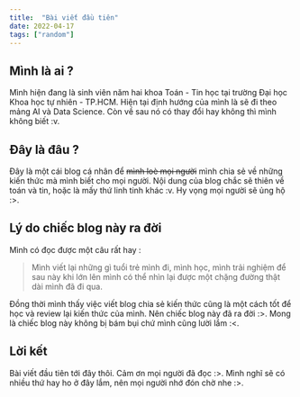 ```yaml
---
title:  "Bài viết đầu tiên"
date: 2022-04-17
tags: ["random"]
---
```


## Mình là ai ?
Mình hiện đang là sinh viên năm hai khoa Toán - Tin học tại trường Đại học Khoa học tự nhiên - TP.HCM. Hiện tại định hướng của mình là sẽ đi theo mảng AI và Data Science. Còn về sau nó có thay đổi hay không thì mình không biết :v.

## Đây là đâu ?

Đây là một cái blog cá nhân để ~~mình loè mọi người~~ mình chia sẻ về những kiến thức mà mình biết cho mọi người. Nội dung của blog chắc sẽ thiên về toán và tin, hoặc là mấy thứ linh tinh khác :v. Hy vọng mọi người sẽ ủng hộ :>.

## Lý do chiếc blog này ra đời
Mình có đọc được một câu rất hay :
> Mình viết lại những gì tuổi trẻ mình đi, mình học, mình trải nghiệm để sau này khi lớn lên mình có thể nhìn lại được một chặng đường thật dài mình đã đi qua.

Đồng thời mình thấy việc viết blog chia sẻ kiến thức cũng là một cách tốt để học và review lại kiến thức của mình. Nên chiếc blog này đã ra đời :>. Mong là chiếc blog này không bị bám bụi chứ mình cũng lười lắm :<.

## Lời kết
Bài viết đầu tiên tới đây thôi. Cảm ơn mọi người đã đọc :>. Mình nghĩ sẽ có nhiều thứ hay ho ở đây lắm, nên mọi người nhớ đón chờ nhe :>.